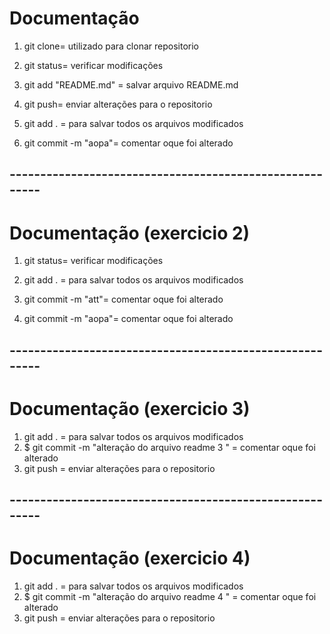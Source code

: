 # Documentação

1. git clone= utilizado para clonar repositorio

2. git status= verificar modificações

3. git add "README.md" = salvar arquivo README.md

4. git push= enviar alterações para o repositorio

5. git add . = para salvar todos os arquivos modificados

6. git commit -m "aopa"= comentar oque foi alterado

## --------------------------------------------------------

# Documentação (exercicio 2)

1. git status= verificar modificações

2. git add . = para salvar todos os arquivos modificados

3. git commit -m "att"= comentar oque foi alterado

4. git commit -m "aopa"= comentar oque foi alterado

## --------------------------------------------------------

# Documentação (exercicio 3)

1. git add . = para salvar todos os arquivos modificados
2. $ git commit -m "alteração do arquivo readme 3 " = comentar oque foi alterado
3. git push = enviar alterações para o repositorio

## --------------------------------------------------------

# Documentação (exercicio 4)

1. git add . = para salvar todos os arquivos modificados
2. $ git commit -m "alteração do arquivo readme 4 " = comentar oque foi alterado
3. git push = enviar alterações para o repositorio